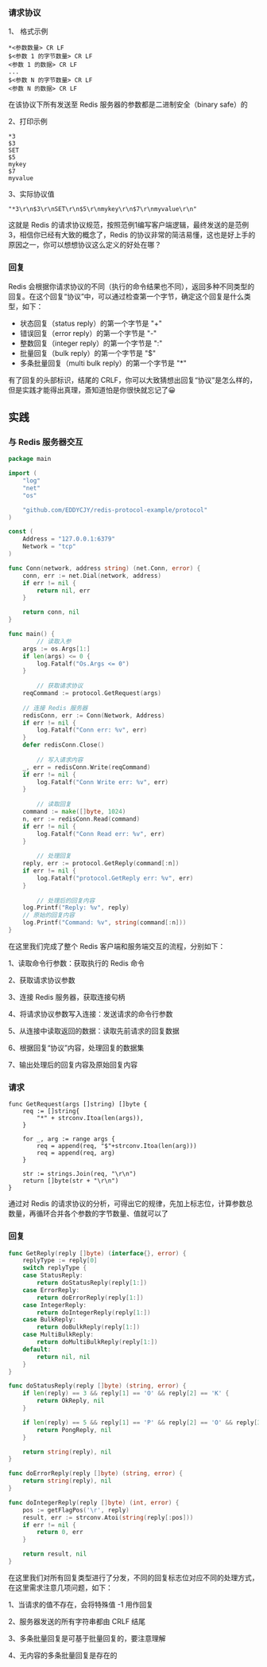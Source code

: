 ### 请求协议

1、 格式示例

```
*<参数数量> CR LF
$<参数 1 的字节数量> CR LF
<参数 1 的数据> CR LF
...
$<参数 N 的字节数量> CR LF
<参数 N 的数据> CR LF
```

在该协议下所有发送至 Redis 服务器的参数都是二进制安全（binary safe）的

2、打印示例

```
*3
$3
SET
$5
mykey
$7
myvalue
```

3、实际协议值

```
"*3\r\n$3\r\nSET\r\n$5\r\nmykey\r\n$7\r\nmyvalue\r\n"
```

这就是 Redis 的请求协议规范，按照范例1编写客户端逻辑，最终发送的是范例3，相信你已经有大致的概念了，Redis 的协议非常的简洁易懂，这也是好上手的原因之一，你可以想想协议这么定义的好处在哪？

### 回复

Redis 会根据你请求协议的不同（执行的命令结果也不同），返回多种不同类型的回复。在这个回复“协议”中，可以通过检查第一个字节，确定这个回复是什么类型，如下：

* 状态回复（status reply）的第一个字节是 "+"
* 错误回复（error reply）的第一个字节是 "-"
* 整数回复（integer reply）的第一个字节是 ":"
* 批量回复（bulk reply）的第一个字节是 "$"
* 多条批量回复（multi bulk reply）的第一个字节是 "\*"

有了回复的头部标识，结尾的 CRLF，你可以大致猜想出回复“协议”是怎么样的，但是实践才能得出真理，斎知道怕是你很快就忘记了😀

## 实践

### 与 Redis 服务器交互

```go
package main

import (
	"log"
	"net"
	"os"

	"github.com/EDDYCJY/redis-protocol-example/protocol"
)

const (
	Address = "127.0.0.1:6379"
	Network = "tcp"
)

func Conn(network, address string) (net.Conn, error) {
	conn, err := net.Dial(network, address)
	if err != nil {
		return nil, err
	}

	return conn, nil
}

func main() {
        // 读取入参
	args := os.Args[1:]
	if len(args) <= 0 {
		log.Fatalf("Os.Args <= 0")
	}
    
        // 获取请求协议
	reqCommand := protocol.GetRequest(args)
	
	// 连接 Redis 服务器
	redisConn, err := Conn(Network, Address)
	if err != nil {
		log.Fatalf("Conn err: %v", err)
	}
	defer redisConn.Close()
    
        // 写入请求内容
	_, err = redisConn.Write(reqCommand)
	if err != nil {
		log.Fatalf("Conn Write err: %v", err)
	}
    
        // 读取回复
	command := make([]byte, 1024)
	n, err := redisConn.Read(command)
	if err != nil {
		log.Fatalf("Conn Read err: %v", err)
	}
    
        // 处理回复
	reply, err := protocol.GetReply(command[:n])
	if err != nil {
		log.Fatalf("protocol.GetReply err: %v", err)
	}
    
        // 处理后的回复内容
	log.Printf("Reply: %v", reply)
	// 原始的回复内容
	log.Printf("Command: %v", string(command[:n]))
}
```

在这里我们完成了整个 Redis 客户端和服务端交互的流程，分别如下：

1、读取命令行参数：获取执行的 Redis 命令

2、获取请求协议参数

3、连接 Redis 服务器，获取连接句柄

4、将请求协议参数写入连接：发送请求的命令行参数

5、从连接中读取返回的数据：读取先前请求的回复数据

6、根据回复“协议”内容，处理回复的数据集

7、输出处理后的回复内容及原始回复内容

### 请求

```
func GetRequest(args []string) []byte {
	req := []string{
		"*" + strconv.Itoa(len(args)),
	}

	for _, arg := range args {
		req = append(req, "$"+strconv.Itoa(len(arg)))
		req = append(req, arg)
	}

	str := strings.Join(req, "\r\n")
	return []byte(str + "\r\n")
}
```

通过对 Redis 的请求协议的分析，可得出它的规律，先加上标志位，计算参数总数量，再循环合并各个参数的字节数量、值就可以了

### 回复

```go
func GetReply(reply []byte) (interface{}, error) {
	replyType := reply[0]
	switch replyType {
	case StatusReply:
		return doStatusReply(reply[1:])
	case ErrorReply:
		return doErrorReply(reply[1:])
	case IntegerReply:
		return doIntegerReply(reply[1:])
	case BulkReply:
		return doBulkReply(reply[1:])
	case MultiBulkReply:
		return doMultiBulkReply(reply[1:])
	default:
		return nil, nil
	}
}

func doStatusReply(reply []byte) (string, error) {
	if len(reply) == 3 && reply[1] == 'O' && reply[2] == 'K' {
		return OkReply, nil
	}

	if len(reply) == 5 && reply[1] == 'P' && reply[2] == 'O' && reply[3] == 'N' && reply[4] == 'G' {
		return PongReply, nil
	}

	return string(reply), nil
}

func doErrorReply(reply []byte) (string, error) {
	return string(reply), nil
}

func doIntegerReply(reply []byte) (int, error) {
	pos := getFlagPos('\r', reply)
	result, err := strconv.Atoi(string(reply[:pos]))
	if err != nil {
		return 0, err
	}

	return result, nil
}

```

在这里我们对所有回复类型进行了分发，不同的回复标志位对应不同的处理方式，在这里需求注意几项问题，如下：

1、当请求的值不存在，会将特殊值 -1 用作回复

2、服务器发送的所有字符串都由 CRLF 结尾

3、多条批量回复是可基于批量回复的，要注意理解

4、无内容的多条批量回复是存在的

